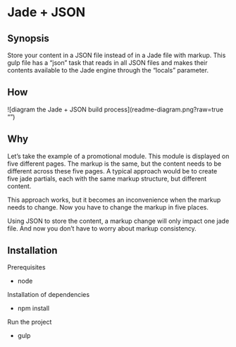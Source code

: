 # Jade + JSON

## Synopsis

Store your content in a JSON file instead of in a Jade file with markup. This gulp file has a “json” task that reads in all JSON files and makes their contents available to the Jade engine through the “locals” parameter.

## How

![diagram the Jade + JSON build process](readme-diagram.png?raw=true “”)

## Why

Let’s take the example of a promotional module. This module is displayed on five different pages. The markup is the same, but the content needs to be different across these five pages. A typical approach would be to create five jade partials, each with the same markup structure, but different content.

This approach works, but it becomes an inconvenience when the markup needs to change. Now you have to change the markup in five places.

Using JSON to store the content, a markup change will only impact one jade file. And now you don’t have to worry about markup consistency.

## Installation

Prerequisites
- node

Installation of dependencies
- npm install

Run the project
- gulp